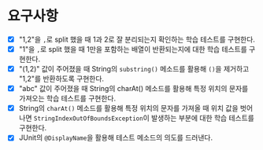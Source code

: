 # 요구사항

-[X] "1,2"을 `,`로 split 했을 때 1과 2로 잘 분리되는지 확인하는 학습 테스트를 구현한다.
-[X] "1"을 `,`로 split 했을 때 1만을 포함하는 배열이 반환되는지에 대한 학습 테스트를 구현한다.
-[X] "(1,2)" 값이 주어졌을 때 String의 `substring()` 메소드를 활용해 `()`을 제거하고 "1,2"를 반환하도록 구현한다.
-[X] "abc" 값이 주어졌을 때 String의 charAt() 메소드를 활용해 특정 위치의 문자를 가져오는 학습 테스트를 구현한다.
-[X] String의 `charAt()` 메소드를 활용해 특정 위치의 문자를 가져올 때 위치 값을 벗어나면 `StringIndexOutOfBoundsException`이 발생하는 부분에 대한 학습 테스트를 구현한다.
-[X] JUnit의 `@DisplayName`을 활용해 테스트 메소드의 의도를 드러낸다. 
